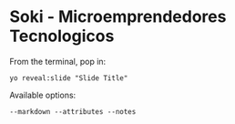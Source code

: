 
# Soki - Microemprendedores Tecnologicos

From the terminal, pop in:

  ```yo reveal:slide "Slide Title"```

Available options:

 ```--markdown --attributes --notes```
